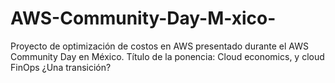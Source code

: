 # AWS-Community-Day-M-xico-
Proyecto de optimización de costos en AWS presentado durante el AWS Community Day en México. Título de la ponencia: Cloud economics, y cloud FinOps ¿Una transición?
